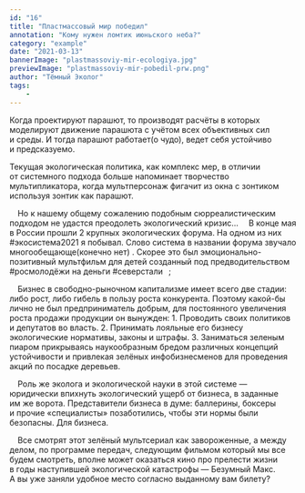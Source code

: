 ```yaml
---
id: "16"
title: "Пластмассовый мир победил"
annotation: "Кому нужен ломтик июньского неба?"
category: "example"
date: "2021-03-13"
bannerImage: "plastmassoviy-mir-ecologiya.jpg"
previewImage: "plastmassoviy-mir-pobedil-prw.png"
author: "Тёмный Эколог"
tags:
    - 
---
```


Когда проектируют парашют, то&nbsp;производят расчёты в&nbsp;которых моделируют движение парашюта с&nbsp;уч&euml;том всех объективных сил и&nbsp;среды. И&nbsp;тогда парашют работает(о чудо), ведет себя устойчиво и&nbsp;предсказуемо. ⠀
⠀

Текущая экологическая политика, как комплекс мер, в&nbsp;отличии от&nbsp;системного подхода больше напоминает творчество мультипликатора, когда мультперсонаж фигачит из&nbsp;окна с&nbsp;зонтиком используя зонтик как парашют. ⠀

⠀
Но&nbsp;к&nbsp;нашему общему сожалению подобным сюрреалистическим подходом не&nbsp;удастся преодолеть экологический кризис... ⠀
В&nbsp;конце мая в&nbsp;России прошли 2&nbsp;крупных экологических форума. На&nbsp;одном из&nbsp;них #экосистема2021&nbsp;я побывал. Слово система в&nbsp;названии форума звучало многообещающе(конечно нет) . Скорее это был эмоционально-позитивный мультфильм для детей созданный под предводительством #росмолод&euml;жи на&nbsp;деньги #северстали⠀;

⠀
Бизнес в&nbsp;свободно-рыночном капитализме имеет всего две стадии: либо рост, либо гибель в&nbsp;пользу роста конкурента. Поэтому какой-бы лично не&nbsp;был предприниматель добрым, для постоянного увеличения роста продажи продукции он&nbsp;вынужден: 1. Проводить своих политиков и&nbsp;депутатов во&nbsp;власть.&nbsp;2. Принимать лояльные его бизнесу экологические нормативы, законы и&nbsp;штрафы.&nbsp;3. Заниматься зеленым пиаром прикрываясь наукообразным бредом различных концепций устойчивости и&nbsp;привлекая зел&euml;ных инфобизнесменов для проведения акций по&nbsp;посадке деревьев. ⠀

⠀
Роль&nbsp;же эколога и&nbsp;экологической науки в&nbsp;этой системе&nbsp;&mdash; юридически впихнуть экологический ущерб от&nbsp;бизнеса, в&nbsp;заданные им&nbsp;же ворота. Представители бизнеса в&nbsp;думе: баллерины, боксеры и&nbsp;прочие &laquo;специалисты&raquo; позаботились, чтобы эти нормы были безопасны. Для бизнеса. ⠀

⠀
Все смотрят этот зелёный мультсериал как завороженные, а&nbsp;между делом, по&nbsp;программе передач, следующим фильмом который мы&nbsp;все будем смотреть, вполне может оказаться кино про прелести жизни в&nbsp;годы наступившей экологической катастрофы&nbsp;&mdash; Безумный Макс. А&nbsp;вы&nbsp;уже заняли удобное место согласно выданному вам билету?
